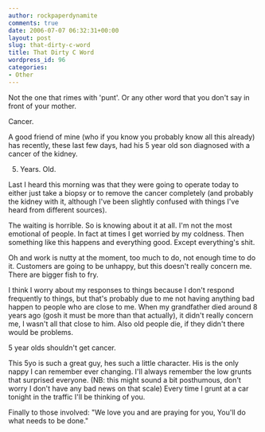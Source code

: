 ```yaml
---
author: rockpaperdynamite
comments: true
date: 2006-07-07 06:32:31+00:00
layout: post
slug: that-dirty-c-word
title: That Dirty C Word
wordpress_id: 96
categories:
- Other
---
```


Not the one that rimes with 'punt'. Or any other word that you don't say in front of your mother.

Cancer.

A good friend of mine (who if you know you probably know all this already) has recently, these last few days, had his 5 year old son diagnosed with a cancer of the kidney.

5. Years. Old.

Last I heard this morning was that they were going to operate today to either just take a biopsy or to remove the cancer completely (and probably the kidney with it, although I've been slightly confused with things I've heard from different sources).<!-- more -->

The waiting is horrible. So is knowing about it at all. I'm not the most emotional of people. In fact at times I get worried by my coldness. Then something like this happens and everything good. Except everything's shit.

Oh and work is nutty at the moment, too much to do, not enough time to do it. Customers are going to be unhappy, but this doesn't really concern me. There are bigger fish to fry.

I think I worry about my responses to things because I don't respond frequently to things, but that's probably due to me not having anything bad happen to people who are close to me. When my grandfather died around 8 years ago (gosh it must be more than that actually), it didn't really concern me, I wasn't all that close to him. Also old people die, if they didn't there would be problems.

5 year olds shouldn't get cancer.

This 5yo is such a great guy, hes such a little character. His is the only nappy I can remember ever changing. I'll always remember the low grunts that surprised everyone. (NB: this might sound a bit posthumous, don't worry I don't have any bad news on that scale) Every time I grunt at a car tonight in the traffic I'll be thinking of you.

Finally to those involved: "We love you and are praying for you, You'll do what needs to be done."
